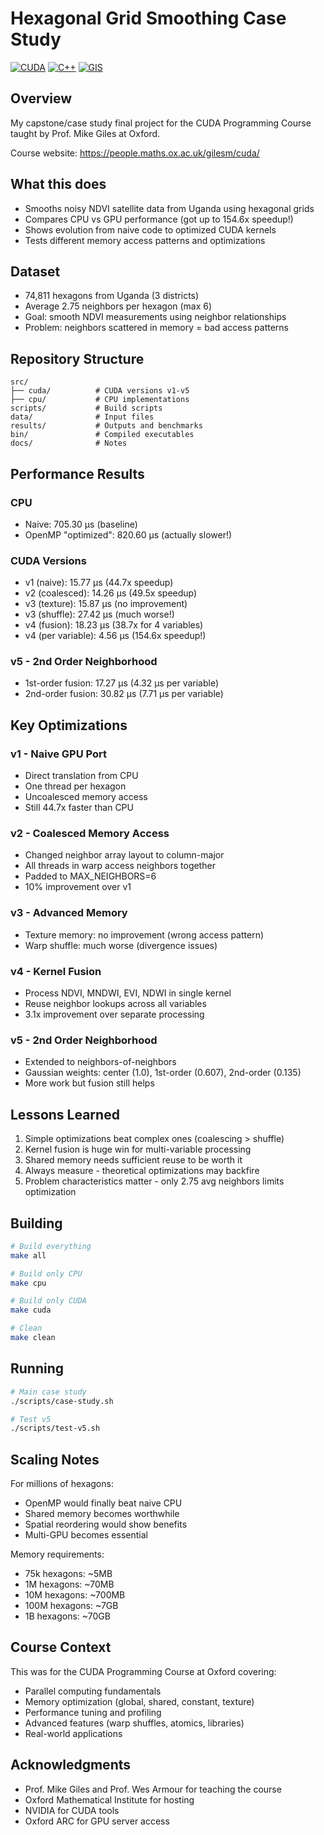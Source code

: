 # Hexagonal Grid Smoothing Case Study

[![CUDA](https://img.shields.io/badge/CUDA-11.0+-green.svg)](https://developer.nvidia.com/cuda-zone)
[![C++](https://img.shields.io/badge/C++-17-blue.svg)](https://isocpp.org/)
[![GIS](https://img.shields.io/badge/GIS-Satellite%20Data-orange.svg)](https://en.wikipedia.org/wiki/Geographic_information_system)

## Overview

My capstone/case study final project for the CUDA Programming Course taught by Prof. Mike Giles at Oxford.

Course website: https://people.maths.ox.ac.uk/gilesm/cuda/

## What this does

- Smooths noisy NDVI satellite data from Uganda using hexagonal grids
- Compares CPU vs GPU performance (got up to 154.6x speedup!)
- Shows evolution from naive code to optimized CUDA kernels
- Tests different memory access patterns and optimizations

## Dataset

- 74,811 hexagons from Uganda (3 districts)
- Average 2.75 neighbors per hexagon (max 6)
- Goal: smooth NDVI measurements using neighbor relationships
- Problem: neighbors scattered in memory = bad access patterns

## Repository Structure

```
src/
├── cuda/          # CUDA versions v1-v5
├── cpu/           # CPU implementations
scripts/           # Build scripts
data/              # Input files
results/           # Outputs and benchmarks
bin/               # Compiled executables
docs/              # Notes
```

## Performance Results

### CPU
- Naive: 705.30 μs (baseline)
- OpenMP "optimized": 820.60 μs (actually slower!)

### CUDA Versions
- v1 (naive): 15.77 μs (44.7x speedup)
- v2 (coalesced): 14.26 μs (49.5x speedup)
- v3 (texture): 15.87 μs (no improvement)
- v3 (shuffle): 27.42 μs (much worse!)
- v4 (fusion): 18.23 μs (38.7x for 4 variables)
- v4 (per variable): 4.56 μs (154.6x speedup!)

### v5 - 2nd Order Neighborhood
- 1st-order fusion: 17.27 μs (4.32 μs per variable)
- 2nd-order fusion: 30.82 μs (7.71 μs per variable)

## Key Optimizations

### v1 - Naive GPU Port
- Direct translation from CPU
- One thread per hexagon
- Uncoalesced memory access
- Still 44.7x faster than CPU

### v2 - Coalesced Memory Access
- Changed neighbor array layout to column-major
- All threads in warp access neighbors together
- Padded to MAX_NEIGHBORS=6
- 10% improvement over v1

### v3 - Advanced Memory
- Texture memory: no improvement (wrong access pattern)
- Warp shuffle: much worse (divergence issues)

### v4 - Kernel Fusion
- Process NDVI, MNDWI, EVI, NDWI in single kernel
- Reuse neighbor lookups across all variables
- 3.1x improvement over separate processing

### v5 - 2nd Order Neighborhood
- Extended to neighbors-of-neighbors
- Gaussian weights: center (1.0), 1st-order (0.607), 2nd-order (0.135)
- More work but fusion still helps

## Lessons Learned

1. Simple optimizations beat complex ones (coalescing > shuffle)
2. Kernel fusion is huge win for multi-variable processing
3. Shared memory needs sufficient reuse to be worth it
4. Always measure - theoretical optimizations may backfire
5. Problem characteristics matter - only 2.75 avg neighbors limits optimization

## Building

```bash
# Build everything
make all

# Build only CPU
make cpu

# Build only CUDA
make cuda

# Clean
make clean
```

## Running

```bash
# Main case study
./scripts/case-study.sh

# Test v5
./scripts/test-v5.sh
```

## Scaling Notes

For millions of hexagons:
- OpenMP would finally beat naive CPU
- Shared memory becomes worthwhile
- Spatial reordering would show benefits
- Multi-GPU becomes essential

Memory requirements:
- 75k hexagons: ~5MB
- 1M hexagons: ~70MB
- 10M hexagons: ~700MB
- 100M hexagons: ~7GB
- 1B hexagons: ~70GB

## Course Context

This was for the CUDA Programming Course at Oxford covering:
- Parallel computing fundamentals
- Memory optimization (global, shared, constant, texture)
- Performance tuning and profiling
- Advanced features (warp shuffles, atomics, libraries)
- Real-world applications

## Acknowledgments

- Prof. Mike Giles and Prof. Wes Armour for teaching the course
- Oxford Mathematical Institute for hosting
- NVIDIA for CUDA tools
- Oxford ARC for GPU server access
